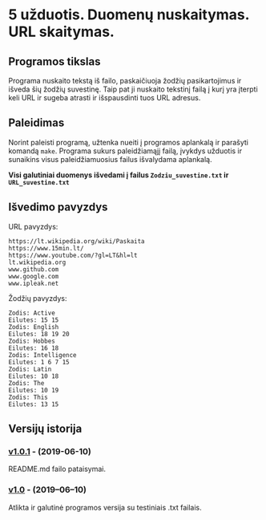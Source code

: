 # 5 užduotis. Duomenų nuskaitymas. URL skaitymas.
## Programos tikslas
Programa nuskaito tekstą iš failo, paskaičiuoja žodžių pasikartojimus ir išveda šių žodžių suvestinę. Taip pat ji nuskaito tekstinį failą į kurį yra įterpti keli URL ir sugeba atrasti ir išspausdinti tuos URL adresus.  
## Paleidimas
Norint paleisti programą, užtenka nueiti į programos aplankalą ir parašyti komandą ``make``. Programa sukurs paleidžiamąjį failą, įvykdys užduotis ir sunaikins visus paleidžiamuosius failus išvalydama aplankalą.  
  
**Visi galutiniai duomenys išvedami į failus ``Zodziu_suvestine.txt`` ir ``URL_suvestine.txt``**

## Išvedimo pavyzdys

URL pavyzdys:  
```shell
https://lt.wikipedia.org/wiki/Paskaita
https://www.15min.lt/
https://www.youtube.com/?gl=LT&hl=lt
lt.wikipedia.org
www.github.com
www.google.com
www.ipleak.net
```  
Žodžių pavyzdys:  
```shell
Zodis: Active
Eilutes: 15 15 
Zodis: English
Eilutes: 18 19 20 
Zodis: Hobbes
Eilutes: 16 18 
Zodis: Intelligence
Eilutes: 1 6 7 15 
Zodis: Latin
Eilutes: 10 18 
Zodis: The
Eilutes: 10 19 
Zodis: This
Eilutes: 13 15 
```  
## Versijų istorija
### [v1.0.1](https://github.com/MatasC/5_uzduotis/releases/tag/v1.0.1) - (2019-06-10)
README.md failo pataisymai.  
### [v1.0](https://github.com/MatasC/5_uzduotis/releases/tag/v1.0) - (2019–06–10)
Atlikta ir galutinė programos versija su testiniais .txt failais.  
